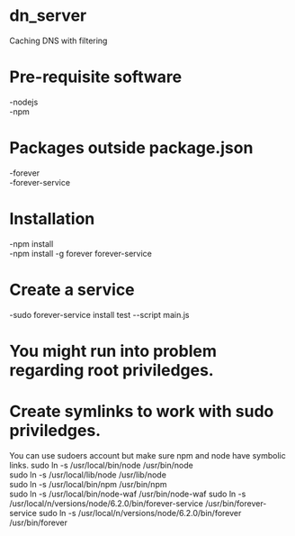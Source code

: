 # dn_server
Caching DNS with filtering

# Pre-requisite software
  -nodejs<br>
  -npm
# Packages outside package.json
  -forever  
  -forever-service

# Installation
  -npm install<br>
  -npm install -g forever forever-service  

# Create a service
  -sudo forever-service install test --script main.js


# You might run into problem regarding root priviledges.  
# Create symlinks to work with sudo priviledges.
  You can use sudoers account but make sure npm and node have symbolic links.
  sudo ln -s /usr/local/bin/node /usr/bin/node  
  sudo ln -s /usr/local/lib/node /usr/lib/node  
  sudo ln -s /usr/local/bin/npm /usr/bin/npm  
  sudo ln -s /usr/local/bin/node-waf /usr/bin/node-waf
  sudo ln -s /usr/local/n/versions/node/6.2.0/bin/forever-service /usr/bin/forever-service
  sudo ln -s /usr/local/n/versions/node/6.2.0/bin/forever /usr/bin/forever
